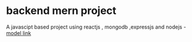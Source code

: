 # backend mern project
A javascipt based project using reactjs , mongodb ,expressjs and nodejs
-[model link](https://app.eraser.io/workspace/JHUeNkEfp0jpdctBtnT1?origin=share)